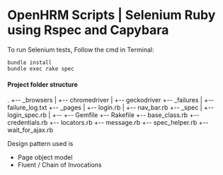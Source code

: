 OpenHRM Scripts | Selenium Ruby using Rspec and Capybara
========

To run Selenium tests, Follow the cmd in Terminal:

 ```
 bundle install
 bundle exec rake spec
 ```

#### Project folder structure

.
+-- _browsers
|   +-- chromedriver
|   +-- geckodriver
+-- _failures
|   +-- failure_log.txt
+-- _pages
|   +-- login.rb
|   +-- nav_bar.rb
+-- _spec
|   +-- login_spec.rb
|   +-- 
+-- Gemfile
+-- Rakefile
+-- base_class.rb
+-- credentials.rb
+-- locators.rb 
+-- message.rb
+-- spec_helper.rb
+-- wait_for_ajax.rb


Design pattern used is
<ul>
<li>Page object model</li>
<li>Fluent / Chain of Invocations</li>
</ul>
